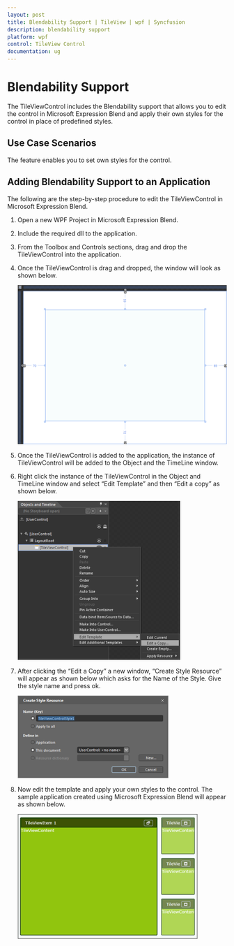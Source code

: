 ```yaml
---
layout: post
title: Blendability Support | TileView | wpf | Syncfusion
description: blendability support
platform: wpf
control: TileView Control
documentation: ug
---
```


# Blendability Support

The TileViewControl includes the Blendability support that allows you to edit the control in Microsoft Expression Blend and apply their own styles for the control in place of predefined styles.

## Use Case Scenarios

The feature enables you to set own styles for the control.

## Adding Blendability Support to an Application 

The following are the step-by-step procedure to edit the TileViewControl in Microsoft Expression Blend.

1. Open a new WPF Project in Microsoft Expression Blend.
2. Include the required dll to the application.
3. From the Toolbox and Controls sections, drag and drop the TileViewControl into the application.
4. Once the TileViewControl is drag and dropped, the window will look as shown below.





     ![](Blendability-Support_images/Blendability-Support_img1.png)





5. Once the TileViewControl is added to the application, the instance of TileViewControl will be added to the Object and the TimeLine window.
6. Right click the instance of the TileViewControl in the Object and TimeLine window and select “Edit Template” and then “Edit a copy” as shown below.





     ![](Blendability-Support_images/Blendability-Support_img2.png)





7. After clicking the “Edit a Copy” a new window, “Create Style Resource” will appear as shown below which asks for the Name of the Style. Give the style name and press ok.



     ![](Blendability-Support_images/Blendability-Support_img3.png)





8. Now edit the template and apply your own styles to the control. The sample application created using Microsoft Expression Blend will appear as shown below.



     ![](Blendability-Support_images/Blendability-Support_img4.png)





